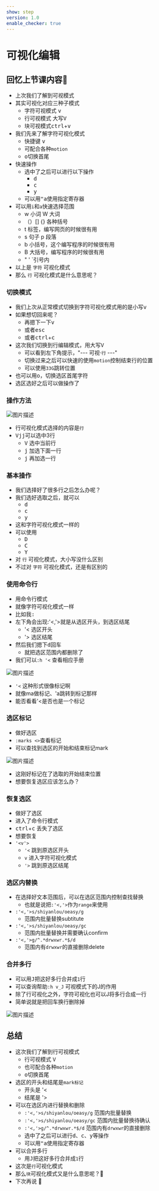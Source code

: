 ```yaml
---
show: step
version: 1.0
enable_checker: true
---
```


# 可视化编辑

## 回忆上节课内容🤔
- 上次我们了解到可视模式
- 其实可视化对应三种子模式
	- 字符可视模式 <kbd>v</kbd>
	- 行可视模式 大写<kbd>V</kbd>
	- 块可视模式<kbd>ctrl</kbd>+<kbd>v</kbd>
- 我们先来了解字符可视化模式
	- 快捷键 <kbd>v</kbd>
	- 可配合各种`motion`
	- <kbd>o</kbd>切换首尾
- 快速操作
	- 选中了之后可以进行以下操作
		- <kbd>d</kbd>
		- <kbd>c</kbd>
		- <kbd>y</kbd>
	- 可以用<kbd>"</kbd><kbd>a</kbd>使用指定寄存器
- 可以用`i`和`a`快速选择范围
	- w 小词 W 大词
	- （）[] {} 各种括号
	- t 标签，编写网页的时候很有用
	- s 句子 p 段落
	- b 小括号，这个编写程序的时候很有用
	- B 大括号，编写程序的时候很有用
	- " ' `引号内 
- 以上是 `字符` 可视化模式
- 那么 `行` 可视化模式是什么意思呢？

### 切换模式

- 我们上次从正常模式切换到字符可视化模式用的是小写<kbd>v</kbd>
- 如果想切回来呢？
	- 再摁下一下<kbd>v</kbd>
	- 或者<kbd>esc</kbd>
	- 或者<kbd>ctrl</kbd>+<kbd>c</kbd>
- 这次我们切换到行编辑模式，用大写<kbd>V</kbd>
	- 可以看到左下角提示，"---   可视·`行`   ---"
	- 切换过来之后可以快速的使用`motion`控制结束行的位置
	- 可以使用`33G`跳转位置　
- 也可以用<kbd>o</kbd>，切换选区首尾字符
- 选区选好之后可以做操作了

### 操作方法

![图片描述](https://doc.shiyanlou.com/courses/uid1190679-20210706-1625537036387)

- 行可视化模式选择的内容是`行`
- <kbd>V</kbd><kbd>j</kbd><kbd>j</kbd>可以选中3行
	- <kbd>V</kbd> 选中当前行
	- <kbd>j</kbd> 加选下面一行
	- <kbd>j</kbd> 再加选一行

### 基本操作
- 我们选择好了很多行之后怎么办呢？
- 我们选好选取之后，就可以
	- <kbd>d</kbd>
	- <kbd>c</kbd>
	- <kbd>y</kbd>
- 这和字符可视化模式一样的
- 可以使用
	- <kbd>D</kbd>
	- <kbd>C</kbd>
	- <kbd>Y</kbd>
- 对 `行` 可视化模式，大小写没什么区别
- 不过对 `字符` 可视化模式，还是有区别的

### 使用命令行
- 用命令行模式
- 就像字符可视化模式一样
- 比如我<kbd>:</kbd>
- 左下角会出现:'<,'>就是从选区开头，到选区结尾
	- '< 选区开头
	- '> 选区结尾
- 然后我们摁下<kbd>d</kbd>回车
	- 就把选区范围内都删除了
- 我们可以`:h '<` 查看相应手册

![图片描述](https://doc.shiyanlou.com/courses/uid1190679-20210203-1612319096194)

- `'<` 这种形式很像标记啊
- 就像ma做标记、'a跳转到标记那样
- 能否看看'<是否也是一个标记


### 选区标记

- 做好选区
- `:marks <>`查看标记
- 可以查找到选区的开始和结束标记mark

![图片描述](https://doc.shiyanlou.com/courses/uid1190679-20210807-1628334324285)

- 这刚好标记在了选取的开始结束位置
- 想要恢复选区应该怎么办？

### 恢复选区

- 做好了选区
- 进入了命令行模式
- <kbd>ctrl</kbd>+<kbd>c</kbd> 丢失了选区
- 想要恢复
- `'<v'>`
	- `'<` 跳到原选区开头
	- `v` 进入字符可视化模式
	- `'>` 跳到原选区结尾

### 选区内替换

- 在选择好文本范围后，可以在选区范围内控制查找替换
	- 也就是说把`:'<,'>`作为`range`来使用
- `:'<,'>s/shiyanlou/oeasy/g` 
	- 范围内批量替换subtitute
- `:'<,'>s/shiyanlou/oeasy/gc` 
	- 范围内批量替换并需要确认confirm
- `:'<,'>g/^.*drwxwr.*$/d` 
	- 范围内有`drwxwr`的直接删除delete

### 合并多行

- 可以用<kbd>J</kbd>把这好多行合并成`1`行
- 可以查询帮助`:h v_J` 可视模式下的J的作用
- 除了行可视化之外，字符可视化也可以J将多行合成一行
- 简单说就是把回车换行删除掉

![图片描述](https://doc.shiyanlou.com/courses/uid1190679-20210203-1612324004732)

## 总结
- 这次我们了解到行可视模式
	- 行可视模式 <kbd>V</kbd>
	- 也可配合各种`motion`
	- <kbd>o</kbd>切换首尾
- 选区的开头和结尾是`mark标记`
	- 开头是 '<
	- 结尾是 '>
- 可以在选区内进行替换和删除
	- `:'<,'>s/shiyanlou/oeasy/g` 范围内批量替换
	- `:'<,'>s/shiyanlou/oeasy/gc` 范围内批量替换待确认
	- `:'<,'>g/^.*drwxwr.*$/d` 范围内有`drwxwr`的直接删除
	- 选中了之后可以进行<kbd>d</kbd>、<kbd>c</kbd>、<kbd>y</kbd>等操作
	- 可以用<kbd>"</kbd><kbd>a</kbd>使用指定寄存器
- 可以合并多行
	- 用<kbd>J</kbd>把这好多行合并成`1`行
- 这次是`行`可视化模式
- 那么`块`可视化模式又是什么意思呢？🤔
- 下次再说 👋






